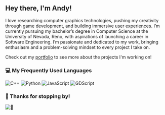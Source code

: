 ## Hey there, I'm Andy!

I love researching computer graphics technologies, pushing my creativity through game development, and building immersive user experiences. I’m currently pursuing my bachelor’s degree in Computer Science at the University of Nevada, Reno, with aspirations of launching a career in Software Engineering. I’m passionate and dedicated to my work, bringing enthusiasm and a problem-solving mindset to every project I take on.

Check out my
[portfolio](https://andy-wittig.github.io/Andrew-Wittig-Portfolio/)
to see more about the projects I'm working on!

### :computer: My Frequently Used Languages

![C++](https://img.shields.io/badge/-C++-000?&logo=c%2b%2b&logoColor=00599C)
![Python](https://img.shields.io/badge/-Python-000?&logo=Python)
![JavaScript](https://img.shields.io/badge/-JavaScript-000?&logo=JavaScript)
![GDScript](https://img.shields.io/badge/-GDScript-000?&logo=GodotEngine&logoColor=478CBF)

### :wave: Thanks for stopping by!
![:eyes:](https://komarev.com/ghpvc/?username=andy-wittig&style=for-the-badge&color=000000)
